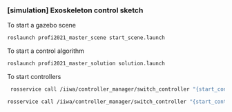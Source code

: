 
### [simulation] Exoskeleton control sketch

To start a gazebo scene

```bash
roslaunch profi2021_master_scene start_scene.launch
```

To start a control algorithm

```bash
roslaunch profi2021_master_solution solution.launch
```

To start controllers

```bash
 rosservice call /iiwa/controller_manager/switch_controller "{start_controllers: ['joint1_torque_controller'], stop_controllers: ['joint1_position_controller'], strictness: 1}"
 ```

 ```bash
 rosservice call /iiwa/controller_manager/switch_controller "{start_controllers: ['joint1_torque_controller'], stop_controllers: ['joint1_position_controller'], strictness: 1}"
 ```